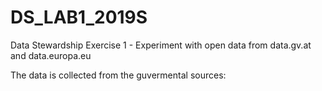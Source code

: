# DS_LAB1_2019S
Data Stewardship Exercise 1 - Experiment with open data from data.gv.at and data.europa.eu


The data is collected from the guvermental sources:
